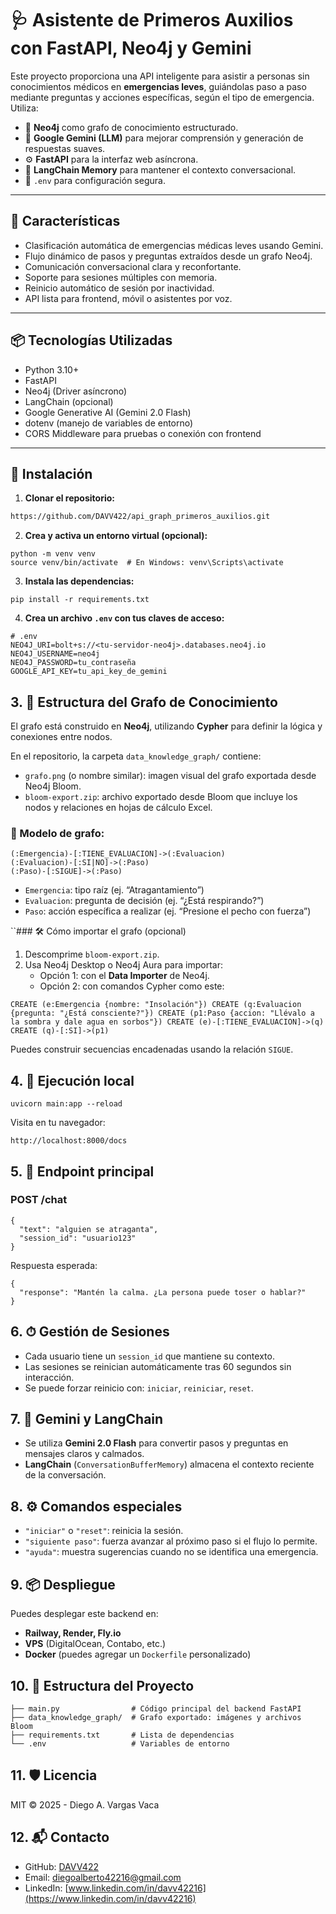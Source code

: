 # 🩺 Asistente de Primeros Auxilios con FastAPI, Neo4j y Gemini

Este proyecto proporciona una API inteligente para asistir a personas sin conocimientos médicos en **emergencias leves**, guiándolas paso a paso mediante preguntas y acciones específicas, según el tipo de emergencia. Utiliza:

- 🧠 **Neo4j** como grafo de conocimiento estructurado.
- 🤖 **Google Gemini (LLM)** para mejorar comprensión y generación de respuestas suaves.
- ⚙️ **FastAPI** para la interfaz web asíncrona.
- 🧵 **LangChain Memory** para mantener el contexto conversacional.
- 🔐 `.env` para configuración segura.

---

## 🚀 Características

- Clasificación automática de emergencias médicas leves usando Gemini.
- Flujo dinámico de pasos y preguntas extraídos desde un grafo Neo4j.
- Comunicación conversacional clara y reconfortante.
- Soporte para sesiones múltiples con memoria.
- Reinicio automático de sesión por inactividad.
- API lista para frontend, móvil o asistentes por voz.

---

## 📦 Tecnologías Utilizadas

- Python 3.10+
- FastAPI
- Neo4j (Driver asíncrono)
- LangChain (opcional)
- Google Generative AI (Gemini 2.0 Flash)
- dotenv (manejo de variables de entorno)
- CORS Middleware para pruebas o conexión con frontend

---

## 🔧 Instalación

1. **Clonar el repositorio:**
```bash
https://github.com/DAVV422/api_graph_primeros_auxilios.git
```

2. **Crea y activa un entorno virtual (opcional):**
```
python -m venv venv
source venv/bin/activate  # En Windows: venv\Scripts\activate
```

3. **Instala las dependencias:**
```
pip install -r requirements.txt
```

4. **Crea un archivo `.env` con tus claves de acceso:**
```
# .env
NEO4J_URI=bolt+s://<tu-servidor-neo4j>.databases.neo4j.io
NEO4J_USERNAME=neo4j
NEO4J_PASSWORD=tu_contraseña
GOOGLE_API_KEY=tu_api_key_de_gemini
```

## 3. 🧠 Estructura del Grafo de Conocimiento

El grafo está construido en **Neo4j**, utilizando **Cypher** para definir la lógica y conexiones entre nodos.

En el repositorio, la carpeta `data_knowledge_graph/` contiene:

- `grafo.png` (o nombre similar): imagen visual del grafo exportada desde Neo4j Bloom.
- `bloom-export.zip`: archivo exportado desde Bloom que incluye los nodos y relaciones en hojas de cálculo Excel.

### 🔹 Modelo de grafo:

```
(:Emergencia)-[:TIENE_EVALUACION]->(:Evaluacion)
(:Evaluacion)-[:SI|NO]->(:Paso)
(:Paso)-[:SIGUE]->(:Paso)
```

- `Emergencia`: tipo raíz (ej. “Atragantamiento”)
- `Evaluacion`: pregunta de decisión (ej. “¿Está respirando?”)
- `Paso`: acción específica a realizar (ej. “Presione el pecho con fuerza”)

``### 🛠 Cómo importar el grafo (opcional)

1. Descomprime `bloom-export.zip`.
2. Usa Neo4j Desktop o Neo4j Aura para importar:
   - Opción 1: con el **Data Importer** de Neo4j.
   - Opción 2: con comandos Cypher como este:

``
CREATE (e:Emergencia {nombre: "Insolación"})
CREATE (q:Evaluacion {pregunta: "¿Está consciente?"})
CREATE (p1:Paso {accion: "Llévalo a la sombra y dale agua en sorbos"})
CREATE (e)-[:TIENE_EVALUACION]->(q)
CREATE (q)-[:SI]->(p1)
``

Puedes construir secuencias encadenadas usando la relación `SIGUE`.

## 4. 🧪 Ejecución local

```
uvicorn main:app --reload
```

Visita en tu navegador:

```
http://localhost:8000/docs
```

## 5. 📡 Endpoint principal

### POST /chat

```
{
  "text": "alguien se atraganta",
  "session_id": "usuario123"
}
```

Respuesta esperada:

```
{
  "response": "Mantén la calma. ¿La persona puede toser o hablar?"
}
```

## 6. ⏱ Gestión de Sesiones

- Cada usuario tiene un `session_id` que mantiene su contexto.
- Las sesiones se reinician automáticamente tras 60 segundos sin interacción.
- Se puede forzar reinicio con: `iniciar`, `reiniciar`, `reset`.

## 7. 🤖 Gemini y LangChain

- Se utiliza **Gemini 2.0 Flash** para convertir pasos y preguntas en mensajes claros y calmados.
- **LangChain** (`ConversationBufferMemory`) almacena el contexto reciente de la conversación.

## 8. ⚙️ Comandos especiales

- `"iniciar"` o `"reset"`: reinicia la sesión.
- `"siguiente paso"`: fuerza avanzar al próximo paso si el flujo lo permite.
- `"ayuda"`: muestra sugerencias cuando no se identifica una emergencia.

## 9. 📦 Despliegue

Puedes desplegar este backend en:

- **Railway, Render, Fly.io**
- **VPS** (DigitalOcean, Contabo, etc.)
- **Docker** (puedes agregar un `Dockerfile` personalizado)

## 10. 📁 Estructura del Proyecto

```
├── main.py                # Código principal del backend FastAPI
├── data_knowledge_graph/  # Grafo exportado: imágenes y archivos Bloom
├── requirements.txt       # Lista de dependencias
└── .env                   # Variables de entorno
```

## 11. 🛡️ Licencia

MIT © 2025 - Diego A. Vargas Vaca

## 12. 📬 Contacto

- GitHub: [DAVV422](https://github.com/DAVV422)
- Email: diegoalberto42216@gmail.com
- LinkedIn: [www.linkedin.com/in/davv42216](https://www.linkedin.com/in/davv42216)
